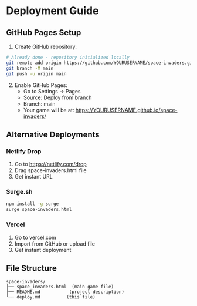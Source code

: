 # Deployment Guide

## GitHub Pages Setup

1. Create GitHub repository:
```bash
# Already done - repository initialized locally
git remote add origin https://github.com/YOURUSERNAME/space-invaders.git
git branch -M main
git push -u origin main
```

2. Enable GitHub Pages:
   - Go to Settings → Pages
   - Source: Deploy from branch
   - Branch: main
   - Your game will be at: https://YOURUSERNAME.github.io/space-invaders/

## Alternative Deployments

### Netlify Drop
1. Go to https://netlify.com/drop
2. Drag space-invaders.html file
3. Get instant URL

### Surge.sh
```bash
npm install -g surge
surge space-invaders.html
```

### Vercel
1. Go to vercel.com
2. Import from GitHub or upload file
3. Get instant deployment

## File Structure
```
space-invaders/
├── space_invaders.html  (main game file)
├── README.md           (project description)
└── deploy.md          (this file)
```